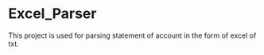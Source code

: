 # Excel_Parser
  This project is used for parsing statement of account in the form of excel of txt.
